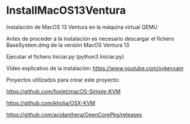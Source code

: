# InstallMacOS13Ventura
Instalación de MacOS 13 Ventura en la máquina virtual QEMU

Antes de proceder a la instalación es necesario descargar el fichero BaseSystem.dmg de la versión MacOS Ventura 13

Ejecutar el fichero Iniciar.py (python3 Iniciar.py)

Vídeo explicativo de la instalación: https://www.youtube.com/sykeyxam

Proyectos utilizados para crear este proyecto:

https://github.com/foxlet/macOS-Simple-KVM

https://github.com/kholia/OSX-KVM

https://github.com/acidanthera/OpenCorePkg/releases
